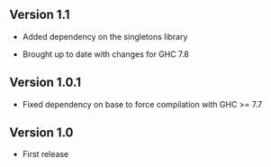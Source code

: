 Version 1.1
-----------

* Added dependency on the singletons library

* Brought up to date with changes for GHC 7.8

Version 1.0.1
-------------

* Fixed dependency on base to force compilation with GHC >= 7.7

Version 1.0
-----------

 * First release